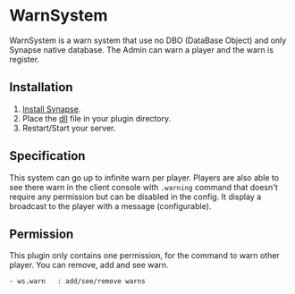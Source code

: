 # WarnSystem
WarnSystem is a warn system that use no DBO (DataBase Object) and only Synapse native database.
The Admin can warn a player and the warn is register.

## Installation

1. [Install Synapse](https://github.com/SynapseSL/Synapse/wiki#hosting-guides).
2. Place the [dll](https://github.com/VT-DevGit/WarnSystem/releases/) file in your plugin directory.
3. Restart/Start your server.

## Specification

This system can go up to infinite warn per player. Players are also able to see there warn in the client console with `.warning` command that doesn't require any permission but can be disabled in the config. It display a broadcast to the player with a message (configurable).

## Permission
This plugin only contains one permission, for the command to warn other player. You can remove, add and see warn.

```
- ws.warn	: add/see/remove warns
```
